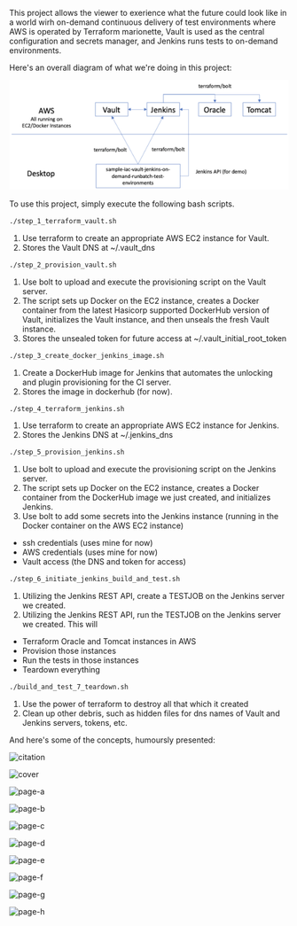 This project allows the viewer to exerience what the future could look like in a world wirh on-demand continuous delivery of test environments where AWS is operated by Terraform marionette, Vault is used as the central configuration and secrets manager, and Jenkins runs tests to 
on-demand environments.

Here's an overall diagram of what we're doing in this project:

![Overall Block Diagran](assets/block-diagram.png)

To use this project, simply execute the following bash scripts.

```bash
./step_1_terraform_vault.sh
```
1. Use terraform to create an appropriate AWS EC2 instance for Vault.
2. Stores the Vault DNS at ~/.vault_dns

```bash
./step_2_provision_vault.sh
```
1. Use bolt to upload and execute the provisioning script on the Vault server.
2. The script sets up Docker on the EC2 instance, creates a Docker container from the latest Hasicorp supported DockerHub version of Vault, initializes the Vault instance, and then unseals the fresh Vault instance.
3. Stores the unsealed token for future access at ~/.vault_initial_root_token

```bash
./step_3_create_docker_jenkins_image.sh
```
1. Create a DockerHub image for Jenkins that automates the unlocking and plugin provisioning for the CI server.
2. Stores the image in dockerhub (for now).

```bash
./step_4_terraform_jenkins.sh
```
1. Use terraform to create an appropriate AWS EC2 instance for Jenkins.
2. Stores the Jenkins DNS at ~/.jenkins_dns

```bash
./step_5_provision_jenkins.sh
```
1. Use bolt to upload and execute the provisioning script on the Jenkins server.
2. The script sets up Docker on the EC2 instance, creates a Docker container from the DockerHub image we just created, and initializes Jenkins.
3. Use bolt to add some secrets into the Jenkins instance (running in the Docker container on the AWS EC2 instance)
- ssh credentials (uses mine for now)
- AWS credentials (uses mine for now)
- Vault access (the DNS and token for access)

```bash
./step_6_initiate_jenkins_build_and_test.sh
```
1. Utilizing the Jenkins REST API, create a TESTJOB on the Jenkins server we created.
2. Utilizing the Jenkins REST API, run the TESTJOB on the Jenkins server we created.  This will
- Terraform Oracle and Tomcat instances in AWS
- Provision those instances
- Run the tests in those instances
- Teardown everything

```bash
./build_and_test_7_teardown.sh
```
1. Use the power of terraform to destroy all that which it created
2. Clean up other debris, such as hidden files for dns names of Vault and Jenkins servers, tokens, etc.


And here's some of the concepts, humoursly presented:

![citation](assets/a-children\'s-a-to-z-of-continuous-delivery-citation.png)

![cover](assets/a-children\'s-a-to-z-of-continuous-delivery-cover.png)

![page-a](assets/a-children\'s-a-to-z-of-continuous-delivery-page-a.png)

![page-b](assets/a-children\'s-a-to-z-of-continuous-delivery-page-b.png)

![page-c](assets/a-children\'s-a-to-z-of-continuous-delivery-page-c.png)

![page-d](assets/a-children\'s-a-to-z-of-continuous-delivery-page-d.png)

![page-e](assets/a-children\'s-a-to-z-of-continuous-delivery-page-e.png)

![page-f](assets/a-children\'s-a-to-z-of-continuous-delivery-page-f.png)

![page-g](assets/a-children\'s-a-to-z-of-continuous-delivery-page-g.png)

![page-h](assets/a-children\'s-a-to-z-of-continuous-delivery-page-h.png)
